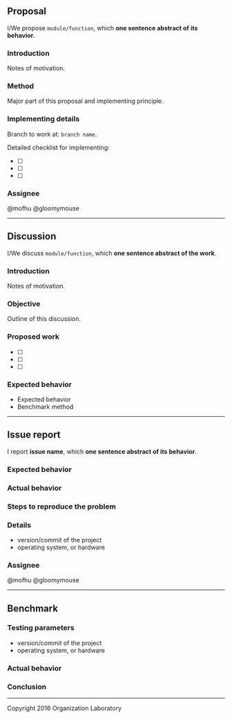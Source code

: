 ## Proposal

I/We propose `module/function`, which **one sentence abstract of its behavior**.

### Introduction

Notes of motivation.

### Method

Major part of this proposal and implementing principle.

### Implementing details

Branch to work at: `branch name`.

Detailed checklist for implementing:

- [ ] 
- [ ] 
- [ ] 

### Assignee

@mofhu
@gloomymouse


---

## Discussion

I/We discuss `module/function`, which **one sentence abstract of the work**.

### Introduction

Notes of motivation.

### Objective

Outline of this discussion.

### Proposed work

- [ ] 
- [ ] 
- [ ] 

### Expected behavior

- Expected behavior
- Benchmark method


---

## Issue report

I report **issue name**, which **one sentence abstract of its behavior**.

### Expected behavior


### Actual behavior


### Steps to reproduce the problem


### Details

- version/commit of the project
- operating system, or hardware

### Assignee

@mofhu
@gloomymouse


---

## Benchmark

### Testing parameters

- version/commit of the project
- operating system, or hardware

### Actual behavior


### Conclusion


---

Copyright 2016 Organization Laboratory
